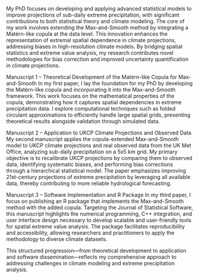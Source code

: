 My PhD focuses on developing and applying advanced statistical models to improve projections of sub-daily extreme precipitation, with significant contributions to both statistical theory and climate modeling. The core of my work involves extending the Max-and-Smooth method by integrating a Matérn-like copula at the data level. This innovation enhances the representation of extremal spatial dependence in climate projections, addressing biases in high-resolution climate models. By bridging spatial statistics and extreme value analysis, my research contributes novel methodologies for bias correction and improved uncertainty quantification in climate projections.

Manuscript 1 – Theoretical Development of the Matérn-like Copula for Max-and-Smooth
In my first paper, I lay the foundation for my PhD by developing the Matérn-like copula and incorporating it into the Max-and-Smooth framework. This work focuses on the mathematical properties of the copula, demonstrating how it captures spatial dependencies in extreme precipitation data. I explore computational techniques such as folded circulant approximations to efficiently handle large spatial grids, presenting theoretical results alongside validation through simulated data.

Manuscript 2 – Application to UKCP Climate Projections and Observed Data
My second manuscript applies the copula-extended Max-and-Smooth model to UKCP climate projections and real observed data from the UK Met Office, analyzing sub-daily precipitation on a 5x5 km grid. My primary objective is to recalibrate UKCP projections by comparing them to observed data, identifying systematic biases, and performing bias corrections through a hierarchical statistical model. The paper emphasizes improving 21st-century projections of extreme precipitation by leveraging all available data, thereby contributing to more reliable hydrological forecasting.

Manuscript 3 – Software Implementation and R Package
In my third paper, I focus on publishing an R package that implements the Max-and-Smooth method with the added copula. Targeting the Journal of Statistical Software, this manuscript highlights the numerical programming, C++ integration, and user interface design necessary to develop scalable and user-friendly tools for spatial extreme value analysis. The package facilitates reproducibility and accessibility, allowing researchers and practitioners to apply the methodology to diverse climate datasets.

This structured progression—from theoretical development to application and software dissemination—reflects my comprehensive approach to addressing challenges in climate modeling and extreme precipitation analysis.